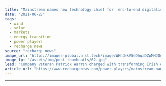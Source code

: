 ```yaml
---
title: "Mainstream names new technology chief for 'end-to-end digitalisation' scale-up strategy"
date: "2021-06-28"
tags: 
  - wind
  - solar
  - markets
  - energy transition
  - power players
  - recharge news
source: "recharge news"
image_url: "https://images-global.nhst.tech/image/WHhJNkV5eDhqaDZpMHJOdjNpYVB2VmZGcjlPaVJOK09SeERFMDRTQ3N0TT0=/nhst/binary/7481f617d595b1f30a971eff4b1f5794"
image_fp: "/assets/img/post_thumbnails/62.jpg"
lead: "Company veteran Patrick Warren charged with transforming Irish developer across procurement, engineering, and IT systems as global ambitions grow"
article_url: "https://www.rechargenews.com/power-players/mainstream-names-new-technology-chief-for-end-to-end-digitalisation-scale-up-strategy/2-1-1031523"
---
```


---
